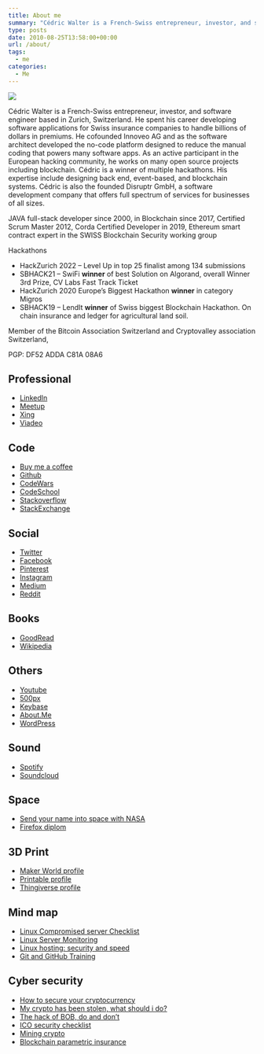 ```yaml
---
title: About me
summary: "Cédric Walter is a French-Swiss entrepreneur, investor, and software engineer based in Zurich, Switzerland. He spent his career developing software applications for Swiss insurance companies to handle billions of dollars in premiums. "
type: posts
date: 2010-08-25T13:58:00+00:00
url: /about/
tags:
  - me
categories:
  - Me
---
```

![](/2023/08/cedricwalter.webp)

Cédric Walter is a French-Swiss entrepreneur, investor, and software engineer based in Zurich, Switzerland. He spent his career developing software applications for Swiss insurance companies to handle billions of dollars in premiums. He cofounded Innoveo AG and as the software architect developed the no-code platform designed to reduce the manual coding that powers many software apps. As an active participant in the European hacking community, he works on many open source projects including blockchain. Cédric is a winner of multiple hackathons. His expertise include designing back end, event-based, and blockchain systems. Cédric is also the founded Disruptr GmbH, a software development company that offers full spectrum of services for businesses of all sizes.

JAVA full-stack developer since 2000, in Blockchain since 2017, Certified Scrum Master 2012, Corda Certified Developer in 2019, Ethereum smart contract expert in the SWISS Blockchain Security working group

Hackathons

*   HackZurich 2022 – Level Up in top 25 finalist among 134 submissions
*   SBHACK21 – SwiFi **winner** of best Solution on Algorand, overall Winner 3rd Prize, CV Labs Fast Track Ticket
*   HackZurich 2020 Europe’s Biggest Hackathon **winner** in category Migros
*   SBHACK19 – LendIt **winner** of Swiss biggest Blockchain Hackathon. On chain insurance and ledger for agricultural land soil.

Member of the Bitcoin Association Switzerland and Cryptovalley association Switzerland,

PGP: DF52 ADDA C81A 08A6

Professional
------------

*   [LinkedIn](https://www.linkedin.com/in/cedricwalter)
*   [Meetup](https://www.meetup.com/de-DE/members/210723657/)
*   [Xing](https://www.xing.com/profile/Cedric_Walter)
*   [Viadeo](https://www.viadeo.com/p/0021o75j1cx1jybh)

Code
----

*   [Buy me a coffee](https://www.buymeacoffee.com/cedricwalter)
*   [Github](https://github.com/cedricwalter)
*   [CodeWars](https://www.codewars.com/users/cedricwalter)
*   [CodeSchool](https://www.codeschool.com/users/4126985)
*   [Stackoverflow](https://stackoverflow.com/users/749522/cedric-walter)
*   [StackExchange](https://stackexchange.com/users/389839/cedric-walter?tab=accounts)

Social
------

*   [Twitter](https://www.twitter.com/cedricwalter)
*   [Facebook](https://web.archive.org/web/20230203001255/http://www.facebook.com/cedric.walter)
*   [Pinterest](https://web.archive.org/web/20230203001255/https://www.pinterest.com/cedricwalter/)
*   [Instagram](https://web.archive.org/web/20230203001255/https://www.instagram.com/cedricwalter/)
*   [Medium](https://web.archive.org/web/20230203001255/https://medium.com/@cedric.walter)
*   [Reddit](https://web.archive.org/web/20230203001255/https://www.reddit.com/user/cedricwalter/)

Books
-----

*   [GoodRead](https://www.goodreads.com/user/show/71915300-c-dric-walter)
*   [Wikipedia](https://fr.wikipedia.org/wiki/Utilisateur:Cedric.walter)

Others
------

*   [Youtube](https://www.youtube.com/subscription_center?add_user_id=sGBOO5NTfBIm6Jd9hCo2uw&feature=creators_cornier-https%3A//s.ytimg.com/yt/img/creators_corner/Subscribe_to_my_videos/YT_Subscribe_130x36_red.webp)
*   [500px](https://500px.com/cedric-walter)
*   [Keybase](https://keybase.io/cedricwalter)
*   [About.Me](https://about.me/cedric.walter)
*   [WordPress](https://cedricwalter.wordpress.com/)

Sound
-----

*   [Spotify](https://open.spotify.com/user/cedric.walter)
*   [Soundcloud](https://soundcloud.com/user-655575304)

Space
-----

*   [Send your name into space with NASA](https://waltercedric.com/posts/space/sending-name-to-space/)
*   [Firefox diplom](/space/firefox/index.html)

3D Print
-----

*   [Maker World profile](https://makerworld.com/en/u/292718556)
*   [Printable profile](https://www.printables.com/@Cedric_1735254)
*   [Thingiverse profile](https://www.thingiverse.com/cedricwalter/)

Mind map
--------

*   [Linux Compromised server Checklist](/mindmaps/linux-compromised-server-checks/index.html)
*   [Linux Server Monitoring](/mindmaps/linux-server-monitoring/index.html)
*   [Linux hosting: security and speed](/mindmaps/joomla-security/index.html)
*   [Git and GitHub Training](/mindmaps/gittraining/index.html)

Cyber security
--------------

*   [How to secure your cryptocurrency](/mindmaps/SecuringCryptoAssets.html)
*   [My crypto has been stolen, what should i do?](/mindmaps/CryptoAssetsHackedWhatToDo.html)
*   [The hack of BOB, do and don’t](/mindmaps/HackOfBob.html)
*   [ICO security checklist](/mindmaps/ICO-Security-Checklist.html)
*   [Mining crypto](/mindmaps/Mining-Cryptocurrency.html)
*   [Blockchain parametric insurance](/mindmaps/BlockchainParametricInsurance.html)
